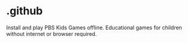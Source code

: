 # .github
Install and play PBS Kids Games offline. Educational games for children without internet or browser required.
